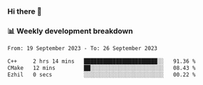 ### Hi there 👋

### 📊 Weekly development breakdown
<!--START_SECTION:waka-->

```txt
From: 19 September 2023 - To: 26 September 2023

C++     2 hrs 14 mins   ███████████████████████░░   91.36 %
CMake   12 mins         ██░░░░░░░░░░░░░░░░░░░░░░░   08.43 %
Ezhil   0 secs          ░░░░░░░░░░░░░░░░░░░░░░░░░   00.22 %
```

<!--END_SECTION:waka-->
